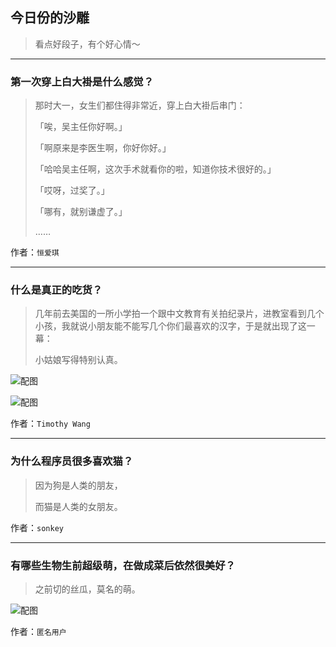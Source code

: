 ## 今日份的沙雕

> 看点好段子，有个好心情～


 
---

### 第一次穿上白大褂是什么感觉？

> 那时大一，女生们都住得非常近，穿上白大褂后串门：
> 
> 「唉，吴主任你好啊。」
> 
> 「啊原来是李医生啊，你好你好。」
> 
> 「哈哈吴主任啊，这次手术就看你的啦，知道你技术很好的。」
> 
> 「哎呀，过奖了。」
> 
> 「哪有，就别谦虚了。」
> 
> ……


作者：`恒爱琪`

---

### 什么是真正的吃货？

> 几年前去美国的一所小学拍一个跟中文教育有关拍纪录片，进教室看到几个小孩，我就说小朋友能不能写几个你们最喜欢的汉字，于是就出现了这一幕：
> 
> 小姑娘写得特别认真。



![配图](http://pic1.zhimg.com/70/ba37671abdb54cb0f023f797b1277a58_b.jpg)



![配图](https://pic2.zhimg.com/56e37e8113c79b2788b3f473dbdd40b7_b.png)


作者：`Timothy Wang`

---

### 为什么程序员很多喜欢猫？

> 因为狗是人类的朋友，
> 
> 而猫是人类的女朋友。


作者：`sonkey`

---

### 有哪些生物生前超级萌，在做成菜后依然很美好？

> 之前切的丝瓜，莫名的萌。



![配图](http://pic2.zhimg.com/70/9e1ba5cd92d5dfe63eba97af2edc16b5_b.jpg)


作者：`匿名用户`